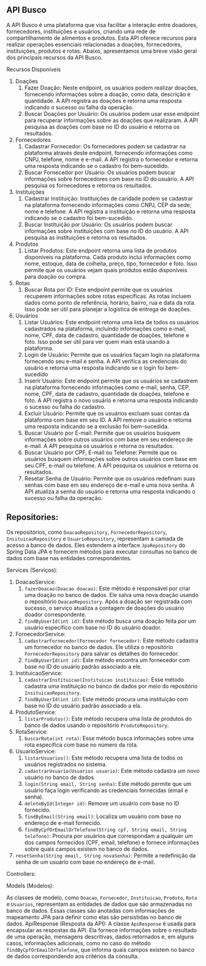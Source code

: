 ## API Busco
 
A API Busco é uma plataforma que visa facilitar a interação entre doadores, fornecedores, instituições e usuários, criando uma rede de compartilhamento de alimentos e produtos. Esta API oferece recursos para realizar operações essenciais relacionadas a doações, fornecedores, instituições, produtos e rotas. Abaixo, apresentamos uma breve visão geral dos principais recursos da API Busco.
 
Recursos Disponíveis
1. Doações
   1. Fazer Doação: Neste endpoint, os usuários podem realizar doações, fornecendo informações sobre a doação, como data, descrição e quantidade. A API registra as doações e retorna uma resposta indicando o sucesso ou falha da operação.
   2. Buscar Doações por Usuário: Os usuários podem usar esse endpoint para recuperar informações sobre as doações que realizaram. A API pesquisa as doações com base no ID do usuário e retorna os resultados.
2. Fornecedores
   1. Cadastrar Fornecedor: Os fornecedores podem se cadastrar na plataforma através deste endpoint, fornecendo informações como CNPJ, telefone, nome e e-mail. A API registra o fornecedor e retorna uma resposta indicando se o cadastro foi bem-sucedido.
   2. Buscar Fornecedor por Usuário: Os usuários podem buscar informações sobre fornecedores com base no ID do usuário. A API pesquisa os fornecedores e retorna os resultados.
3. Instituições
   1. Cadastrar Instituição: Instituições de caridade podem se cadastrar na plataforma fornecendo informações como CNPJ, CEP da sede, nome e telefone. A API registra a instituição e retorna uma resposta indicando se o cadastro foi bem-sucedido.
   2. Buscar Instituição por Usuário: Os usuários podem buscar informações sobre instituições com base no ID do usuário. A API pesquisa as instituições e retorna os resultados.
4. Produtos
   1. Listar Produtos: Este endpoint retorna uma lista de produtos disponíveis na plataforma. Cada produto inclui informações como nome, estoque, data de colheita, preço, tipo, fornecedor e foto. Isso permite que os usuários vejam quais produtos estão disponíveis para doação ou compra.
5. Rotas
   1. Buscar Rota por ID: Este endpoint permite que os usuários recuperem informações sobre rotas específicas. As rotas incluem dados como ponto de referência, horário, bairro, rua e data da rota. Isso pode ser útil para planejar a logística de entrega de doações.
6. Usuários
   1. Listar Usuários: Este endpoint retorna uma lista de todos os usuários cadastrados na plataforma, incluindo informações como e-mail, nome, CPF, data de cadastro, quantidade de doações, telefone e foto. Isso pode ser útil para ver quem mais está usando a plataforma.
   2. Login de Usuário: Permite que os usuários façam login na plataforma fornecendo seu e-mail e senha. A API verifica as credenciais do usuário e retorna uma resposta indicando se o login foi bem-sucedido
   3. Inserir Usuário: Este endpoint permite que os usuários se cadastrem na plataforma fornecendo informações como e-mail, senha, CEP, nome, CPF, data de cadastro, quantidade de doações, telefone e foto. A API registra o novo usuário e retorna uma resposta indicando o sucesso ou falha do cadastro.
   4. Excluir Usuário: Permite que os usuários excluam suas contas da plataforma com base em seu ID. A API remove o usuário e retorna uma resposta indicando se a exclusão foi bem-sucedida.
   5. Buscar Usuário por E-mail: Permite que os usuários busquem informações sobre outros usuários com base em seu endereço de e-mail. A API pesquisa os usuários e retorna os resultados.
   6. Buscar Usuário por CPF, E-mail ou Telefone: Permite que os usuários busquem informações sobre outros usuários com base em seu CPF, e-mail ou telefone. A API pesquisa os usuários e retorna os resultados.
   7. Resetar Senha de Usuário: Permite que os usuários redefinam suas senhas com base em seu endereço de e-mail e uma nova senha. A API atualiza a senha do usuário e retorna uma resposta indicando o sucesso ou falha da operação.
 
 
## Repositories:
Os repositórios, como `DoacaoRepository`, `FornecedorRepository`, `InsituicaoRepository` e `UsuarioRepository`, representam a camada de acesso a banco de dados. Eles estendem a interface `JpaRepository` do Spring Data JPA e fornecem métodos para executar consultas no banco de dados com base nas entidades correspondentes.
 
Services (Serviços):
1. DoacaoService:
    1. `fazerDoacao(Doacao doacao)`: Este método é responsável por criar uma doação no banco de dados. Ele salva uma nova doação usando o repositório `DoacaoRepository`. Após a doação ser registrada com sucesso, o serviço atualiza a contagem de doações do usuário doador correspondente.
    2. `findByUserId(int id)`: Este método busca uma doação feita por um usuário específico com base no ID do usuário doador.
2. FornecedorService:
   1. `cadastrarFornecedor(Fornecedor fornecedor)`: Este método cadastra um fornecedor no banco de dados. Ele utiliza o repositório `FornecedorRepository` para salvar os detalhes do fornecedor.
   2. `findByUserId(int id)`: Este método encontra um fornecedor com base no ID do usuário padrão associado a ele.
1. InstituicaoService:
    1. `cadastrarInstituicao(Instituicao instituicao)`: Esse método cadastra uma instituição no banco de dados por meio do repositório `InsituicaoRepository`.
    2. `findByUserId(int id)`: Este método procura uma instituição com base no ID do usuário padrão associado a ela.
2. ProdutoService:
    1. `listarProdutos()`: Este método recupera uma lista de produtos do banco de dados usando o repositório `ProdutoRepository`.
3. RotaService:
    1. `buscarRota(int rota)`: Esse método busca informações sobre uma rota específica com base no número da rota.
4. UsuarioService:
    1. `listarUsuarios()`: Este método recupera uma lista de todos os usuários registrados no sistema.
    2. `cadastrarUsuario(Usuarios usuario)`: Este método cadastra um novo usuário no banco de dados.
    3. `login(String email, String senha)`: Este método permite que um usuário faça login verificando as credenciais fornecidas (email e senha).
    4. `deleteById(Integer id)`: Remove um usuário com base no ID fornecido.
    5. `findByEmail(String email)`: Localiza um usuário com base no endereço de e-mail fornecido.
    6. `findByCpfOrEmailOrTelefone(String cpf, String email, String telefone)`: Procura por usuários que correspondam a qualquer um dos campos fornecidos (CPF, email, telefone) e fornece informações sobre quais campos existem no banco de dados.
  7. `resetSenha(String email, String novaSenha)`: Permite a redefinição da senha de um usuário com base no endereço de e-mail.
 
Controllers:
 
Models (Modelos):
 
As classes de modelo, como `Doacao`, `Fornecedor`, `Instituicao`, `Produto`, `Rota` e `Usuarios`, representam as entidades de dados que são armazenadas no banco de dados. Essas classes são anotadas com informações de mapeamento JPA para definir como elas são persistidas no banco de dados.
ApiResponse (Resposta da API):
A classe `ApiResponse` é usada para encapsular as respostas da API. Ela fornece informações sobre o resultado de uma operação, mensagens descritivas, dados retornados e, em alguns casos, informações adicionais, como no caso do método `findByCpfOrEmailOrTelefone`, que informa quais campos existem no banco de dados correspondendo aos critérios da consulta.
